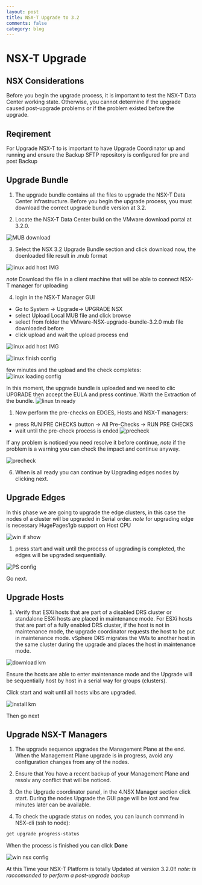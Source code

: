 ```yaml
---
layout: post
title: NSX-T Upgrade to 3.2
comments: false
category: blog
---
```

# NSX-T Upgrade

## NSX Considerations
Before you begin the upgrade process, it is important to test the NSX-T Data Center working state. Otherwise, you cannot determine if the upgrade caused post-upgrade problems or if the problem existed before the upgrade.



## Reqirement

For Upgrade NSX-T to is important to have Upgrade Coordinator up and running and ensure the Backup SFTP repository is configured for pre and post Backup

## Upgrade Bundle

1. The upgrade bundle contains all the files to upgrade the NSX-T Data Center infrastructure. Before you begin the upgrade process, you must download the correct upgrade bundle version at 3.2.


2. Locate the NSX-T Data Center build on the VMware download portal at 3.2.0.


![MUB download](/images/mub-download.png)


3. Select the NSX 3.2 Upgrade Bundle section and click download now,
the doenloaded file result in .mub format


![linux add host IMG](/images/mub-select.png)

*note* Download the file in a client machine that will be able to connect NSX-T manager for uploading

4. login in the NSX-T Manager GUI
- Go to System → Upgrade→ UPGRADE NSX
- select Upload Local MUB file and click browse
- select from folder the VMware-NSX-upgrade-bundle-3.2.0 mub file downloaded before
- click upload and wait the upload process end

![linux add host IMG](/images/upgrade-button.png)


![linux finish config](/images/upload-completed.png) 

few minutes and the upload and the check completes:
![linux loading config](/images/upload-load.png) 

In this moment, the upgrade bundle is uploaded and we need to clic UPGRADE
then accept the EULA and press continue. Waith the Extraction of the bundle.
![linux tn ready](/images/Upgrade-bigbutton.png)

1. Now perform the pre-checks on EDGES, Hosts and NSX-T managers:
- press RUN PRE CHECKS button → All Pre-Checks → RUN PRE CHECKS
- wait until the pre-check process is ended
![precheck](/images/pre-checks.png) 
   
If any problem is noticed you need resolve it before continue,
*note* if the problem is a warning you can check the impact and continue anyway.

![precheck](/images/precheck-result.png) 

6. When is all ready you can continue by Upgrading edges nodes by clicking next.




## Upgrade Edges
In this phase we are going to upgrade the edge clusters, in this case the nodes of a cluster will be upgraded in Serial order.
*note* for upgrading edge is necessary HugePages1gb support on Host CPU

![win if show](/images/edge-upgrade-start.png)


1. press start and wait until the process of upgrading is completed, the edges will be upgraded sequentially.





![PS config](/images/edge-upgrade-compl.png)

Go next.

## Upgrade Hosts

1. Verify that ESXi hosts that are part of a disabled DRS cluster or standalone ESXi hosts are placed in maintenance mode.
For ESXi hosts that are part of a fully enabled DRS cluster, if the host is not in maintenance mode, the upgrade coordinator requests the host to be put in maintenance mode. vSphere DRS migrates the VMs to another host in the same cluster during the upgrade and places the host in maintenance mode.

![download km](/images/drs-fully.png)

Ensure the hosts are able to enter maintenance mode and the Upgrade will be sequentially host by host in a serial way for groups (clusters).


Click start and wait until all hosts vibs are upgraded.

![install km](/images/hosts-upgrade.png)

Then go next

## Upgrade NSX-T Managers

1. The upgrade sequence upgrades the Management Plane at the end. When the Management Plane upgrade is in progress, avoid any configuration changes from any of the nodes.
 
2. Ensure that You have a recent backup of your Management Plane and resolv any conflict that will be noticed.

3. On the Upgrade coordinator panel, in the 4.NSX Manager section click start.
During the nodes Upgrade the GUI page will be lost and few minutes later can be available.

4. To check the upgrade status on nodes, you can launch command in NSX-cli (ssh to node):

```bash
get upgrade progress-status
```

When the process is finished you can click **Done**

![win nsx config](/images/nsx-mgr-finish.png)

At this Time your NSX-T Platform is totally Updated at version 3.2.0!!
*note: is raccomanded to perform a post-upgrade backup*

